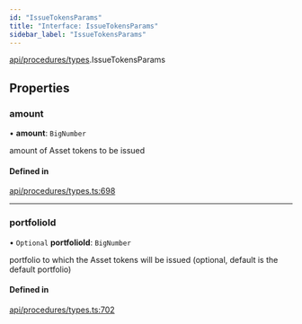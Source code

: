 ```yaml
---
id: "IssueTokensParams"
title: "Interface: IssueTokensParams"
sidebar_label: "IssueTokensParams"
---
```


[api/procedures/types](../../../../../modules/API/Procedures/Types/Types.md).IssueTokensParams

## Properties

### amount

• **amount**: `BigNumber`

amount of Asset tokens to be issued

#### Defined in

[api/procedures/types.ts:698](https://github.com/PolymeshAssociation/polymesh-sdk/blob/88db4a911/src/api/procedures/types.ts#L698)

___

### portfolioId

• `Optional` **portfolioId**: `BigNumber`

portfolio to which the Asset tokens will be issued (optional, default is the default portfolio)

#### Defined in

[api/procedures/types.ts:702](https://github.com/PolymeshAssociation/polymesh-sdk/blob/88db4a911/src/api/procedures/types.ts#L702)
